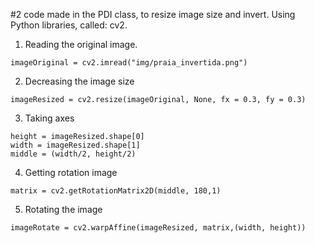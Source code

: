 #2 code made in the PDI class, to resize image size and invert.
Using Python libraries, called: cv2.
1) Reading the original image.
```
imageOriginal = cv2.imread("img/praia_invertida.png")
```
2) Decreasing the image size
```
imageResized = cv2.resize(imageOriginal, None, fx = 0.3, fy = 0.3)

```
3) Taking axes
```
height = imageResized.shape[0]
width = imageResized.shape[1]
middle = (width/2, height/2)
```
4) Getting rotation image
```
matrix = cv2.getRotationMatrix2D(middle, 180,1)
```
5) Rotating the image
```
imageRotate = cv2.warpAffine(imageResized, matrix,(width, height)) 
```
